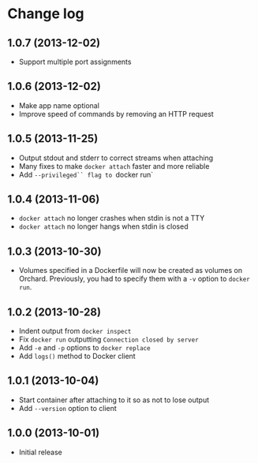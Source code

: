 Change log
==========

1.0.7 (2013-12-02)
------------------

 - Support multiple port assignments

1.0.6 (2013-12-02)
------------------

 - Make app name optional
 - Improve speed of commands by removing an HTTP request

1.0.5 (2013-11-25)
------------------

 - Output stdout and stderr to correct streams when attaching
 - Many fixes to make `docker attach` faster and more reliable
 - Add `--privileged`` flag to `docker run`

1.0.4 (2013-11-06)
------------------

 - `docker attach` no longer crashes when stdin is not a TTY
 - `docker attach` no longer hangs when stdin is closed

1.0.3 (2013-10-30)
------------------

 - Volumes specified in a Dockerfile will now be created as volumes
   on Orchard. Previously, you had to specify them with a `-v` option
   to `docker run`.

1.0.2 (2013-10-28)
------------------

 - Indent output from `docker inspect`
 - Fix `docker run` outputting `Connection closed by server`
 - Add `-e` and `-p` options to `docker replace`
 - Add `logs()` method to Docker client

1.0.1 (2013-10-04)
------------------

 - Start container after attaching to it so as not to lose output
 - Add `--version` option to client

1.0.0 (2013-10-01)
------------------

 - Initial release
